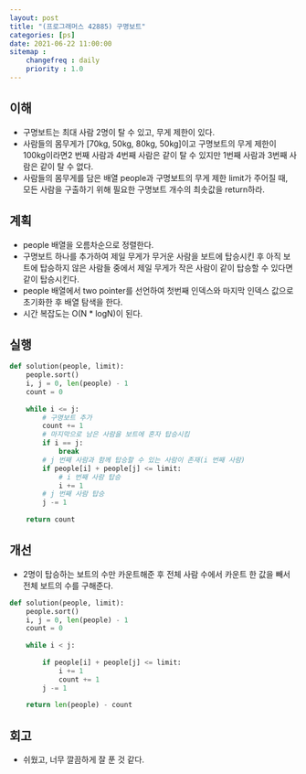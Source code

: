 ```yaml
---
layout: post
title: "(프로그래머스 42885) 구명보트"
categories: [ps]
date: 2021-06-22 11:00:00
sitemap :
    changefreq : daily
    priority : 1.0
---
```


## 이해

- 구명보트는 최대 사람 2명이 탈 수 있고, 무게 제한이 있다.
- 사람들의 몸무게가 [70kg, 50kg, 80kg, 50kg]이고 구명보트의 무게 제한이 100kg이라면2 번째 사람과 4번째 사람은 같이 탈 수 있지만 1번째 사람과 3번째 사람은 같이 탈 수 없다.
- 사람들의 몸무게를 담은 배열 people과 구명보트의 무게 제한 limit가 주어질 때, 모든 사람을 구출하기 위해 필요한 구명보트 개수의 최솟값을 return하라.


## 계획

- people 배열을 오름차순으로 정렬한다.
- 구명보트 하나를 추가하여 제일 무게가 무거운 사람을 보트에 탑승시킨 후 아직 보트에 탑승하지 않은 사람들 중에서 제일 무게가 작은 사람이 같이 탑승할 수 있다면 같이 탑승시킨다.
- people 배열에서 two pointer를 선언하여 첫번째 인덱스와 마지막 인덱스 값으로 초기화한 후 배열 탐색을 한다.
- 시간 복잡도는 O(N * logN)이 된다.


## 실행

```python
def solution(people, limit):
    people.sort()
    i, j = 0, len(people) - 1
    count = 0
    
    while i <= j:
        # 구명보트 추가
        count += 1
        # 마지막으로 남은 사람을 보트에 혼자 탑승시킴
        if i == j:
            break
        # j 번째 사람과 함께 탑승할 수 있는 사람이 존재(i 번째 사람)
        if people[i] + people[j] <= limit:
            # i 번째 사람 탑승
            i += 1
        # j 번째 사람 탑승
        j -= 1
            
    return count
```

## 개선
- 2명이 탑승하는 보트의 수만 카운트해준 후 전체 사람 수에서 카운트 한 값을 빼서 전체 보트의 수를 구해준다.


```python
def solution(people, limit):
    people.sort()
    i, j = 0, len(people) - 1
    count = 0
    
    while i < j:
        
        if people[i] + people[j] <= limit:
            i += 1
            count += 1
        j -= 1
            
    return len(people) - count
```


## 회고
- 쉬웠고, 너무 깔끔하게 잘 푼 것 같다.

